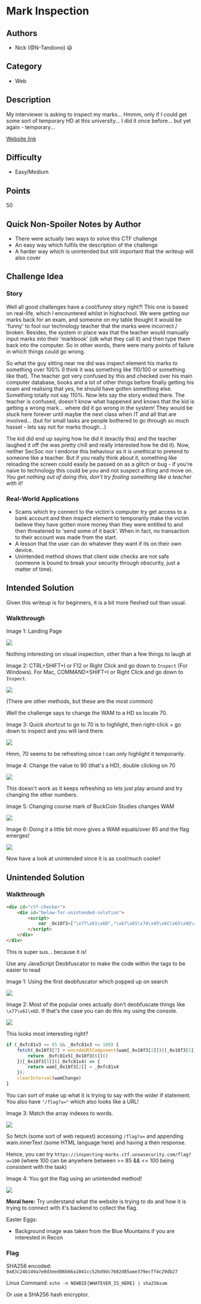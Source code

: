 # Mark Inspection

## Authors
- Nick (@N-Tandiono) 😃

## Category
- Web

## Description
My interviewer is asking to inspect my marks... Hmmm, only if I could get some sort of temporary HD at this university... I did it once before... but yet again - temporary...

[Website link](https://inspecting-marks.ctf.unswsecurity.com)

## Difficulty
- Easy/Medium

## Points
50

## Quick Non-Spoiler Notes by Author
- There were actually two ways to solve this CTF challenge
- An easy way which fulfils the description of the challenge
- A harder way which is unintended but still important that the writeup will also cover

## Challenge Idea

### Story
Well all good challenges have a cool/funny story right?! This one is based on real-life, which I encountered whilst in highschool. We were getting our marks back for an exam, and someone on my table thought it would be 'funny' to fool our technology teacher that the marks were incorrect / broken. Besides, the system in place was that the teacher would manually input marks into their 'markbook' (idk what they call it) and then type them back into the computer. So in other words, there were many points of failure in which things could go wrong.

So what the guy sitting near me did was inspect element his marks to something over 100% (I think it was something like 110/100 or something like that). The teacher got very confused by this and checked over his main computer database, books and a lot of other things before finally getting his exam and realising that yes, he should have gotten something else. Something totally not say 110%. Now lets say the story ended there. The teacher is confused, doesn't know what happened and knows that the kid is getting a wrong mark... where did it go wrong in the system! They would be stuck here forever until maybe the next class when IT and all that are involved... (but for small tasks are people bothered to go through so much hassel - lets say not for marks though...)

The kid did end up saying how he did it (exactly this) and the teacher laughed it off (he was pretty chill and really interested how he did it). Now, neither SecSoc nor I endorse this behaviour as it is unethical to pretend to someone like a teacher. But if you really think about it, something like reloading the screen could easily be passed on as a glitch or bug - if you're naive to technology this could be you and not suspect a thing and move on. *You get nothing out of doing this, don't try fooling something like a teacher with it!*

### Real-World Applications
- Scams which try connect to the victim's computer try get access to a bank account and then inspect element to temporarily make the victim believe they have gotten more money than they were entitled to and then threatened to 'send some of it back'. When in fact, no transaction to their account was made from the start.
- A lesson that the user can do whatever they want if its on their own device.
- Unintended method shows that client side checks are not safe (someone is bound to break your security through obscurity, just a matter of time).


## Intended Solution

Given this writeup is for beginners, it is a bit more fleshed out than usual.
### Walkthrough

Image 1: Landing Page

<img src="writeup-images/1.PNG">

Nothing interesting on visual inspection, other than a few things to laugh at

Image 2: CTRL+SHIFT+I or F12 or Right Click and go down to `Inspect` (For Windows). For Mac, COMMAND+SHIFT+I or Right Click and go down to `Inspect`.

<img src="writeup-images/2.PNG">

(There are other methods, but these are the most common)

Well the challenge says to change the WAM to a HD so locate 70.

Image 3: Quick shortcut to go to 70 is to highlight, then right-click + go down to inspect and you will land there.

<img src="writeup-images/3.PNG">

Hmm, 70 seems to be refreshing since I can only highlight it temporarily.

Image 4: Change the value to 90 (that's a HD), double clicking on 70

<img src="writeup-images/4.PNG">

This doesn't work as it keeps refreshing so lets just play around and try changing the other numbers.

Image 5: Changing course mark of BuckCoin Studies changes WAM

<img src="writeup-images/5.PNG">

Image 6: Doing it a little bit more gives a WAM equals/over 85 and the flag emerges!

<img src="writeup-images/6.PNG">

Now have a look at unintended since it is as cool/much cooler!


## Unintended Solution

### Walkthrough

```html
<div id="ctf-checker">
    <div id="below-for-unintended-solution">
        <script>
            var _0x18f3=["\x77\x61\x6D","\x67\x65\x74\x45\x6C\x65\x6D\x65\x6E\x74\x42\x79\x49\x64","\x69\x6E\x6E\x65\x72\x54\x65\x78\x74","\x72\x6F\x75\x6E\x64","\x69\x6E\x6E\x65\x72\x48\x54\x4D\x4C","\x74\x68\x65\x6E","\x74\x65\x78\x74","\x2F\x66\x6C\x61\x67\x3F\x75\x3D","\x45\x52\x52\x4F\x52"];var wam=document[_0x18f3[1]](_0x18f3[0]);setInterval(wamChange,2000);function wamChange(){var _0xfc81x3=Math[_0x18f3[3]]((parseInt(mark_1[_0x18f3[2]])+ parseInt(mark_2[_0x18f3[2]])+ parseInt(mark_3[_0x18f3[2]]))/ 3);wam[_0x18f3[4]]= _0xfc81x3;if(_0xfc81x3>= 85&& _0xfc81x3<= 100){fetch(_0x18f3[7]+ encodeURIComponent(wam[_0x18f3[2]]))[_0x18f3[5]]((_0xfc81x5)=>{return _0xfc81x5[_0x18f3[6]]()})[_0x18f3[5]]((_0xfc81x4)=>{return wam[_0x18f3[2]]= _0xfc81x4});clearInterval(wamChange)}else {if(_0xfc81x3> 100|| _0xfc81x3< 0){wam[_0x18f3[2]]= _0x18f3[8]}else {}};if(parseInt(mark_1[_0x18f3[2]])> 100|| parseInt(mark_1[_0x18f3[2]])< 0){mark_1[_0x18f3[4]]= _0x18f3[8]};if(parseInt(mark_2[_0x18f3[2]])> 100|| parseInt(mark_2[_0x18f3[2]])< 0){mark_2[_0x18f3[4]]= _0x18f3[8]};if(parseInt(mark_3[_0x18f3[2]])> 100|| parseInt(mark_3[_0x18f3[2]])< 0){mark_3[_0x18f3[4]]= _0x18f3[8]}}
        </script>
    </div>
</div>
```

This is super sus... because it is!

Use any JavaScript Deobfuscator to make the code within the <script> </script> tags to be easier to read

Image 1: Using the first deobfuscator which popped up on search

<img src="writeup-images/7.PNG">

Image 2: Most of the popular ones actually don't deobfuscate things like `\x77\x61\x6D`. If that's the case you can do this my using the console.

<img src="writeup-images/8.PNG">

This looks most interesting right?

```javascript
if (_0xfc81x3 >= 85 && _0xfc81x3 <= 100) {
    fetch(_0x18f3[7] + encodeURIComponent(wam[_0x18f3[2]]))[_0x18f3[5]]((_0xfc81x5) => {
        return _0xfc81x5[_0x18f3[6]]()
    })[_0x18f3[5]]((_0xfc81x4) => {
        return wam[_0x18f3[2]] = _0xfc81x4
    });
    clearInterval(wamChange)
}
```

You can sort of make up what it is trying to say with the wider if statement. You also have `"/flag?u="` which also looks like a URL!

Image 3: Match the array indexes to words.

<img src="writeup-images/9.PNG">

So fetch (some sort of web request) accessing `/flag?u=` and appending wam.innerText (some HTML language here) and having a then response.

Hence, you can try `https://inspecting-marks.ctf.unswsecurity.com/flag?u=100` (where 100 can be anywhere between >= 85 && <= 100 being consistent with the task)

Image 4: You got the flag using an unintended method!

<img src="writeup-images/10.PNG">

**Moral here:** Try understand what the website is trying to do and how it is trying to connect with it's backend to collect the flag.


Easter Eggs:
- Background image was taken from the Blue Mountains if you are interested in Recon

### Flag
SHA256 encoded: `9a83c24b149a7e0d3eed06b66a1041cc52bd9dc7602d85aee379ecff4c29db27`

Linux Command: `echo -n NEWBIE{WHATEVER_IS_HERE} | sha256sum`

Or use a SHA256 hash encryptor.